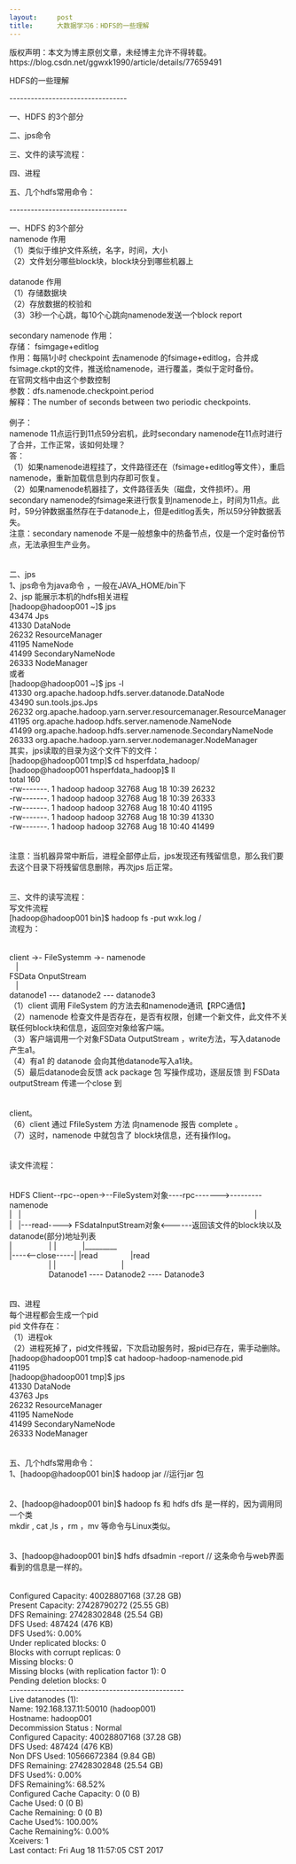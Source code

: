```yaml
---
layout:     post
title:      大数据学习6：HDFS的一些理解
---
```

<div id="article_content" class="article_content clearfix csdn-tracking-statistics" data-pid="blog" data-mod="popu_307" data-dsm="post">
								<div class="article-copyright">
					版权声明：本文为博主原创文章，未经博主允许不得转载。					https://blog.csdn.net/ggwxk1990/article/details/77659491				</div>
								            <link rel="stylesheet" href="https://csdnimg.cn/release/phoenix/template/css/ck_htmledit_views-f76675cdea.css">
						<div class="htmledit_views" id="content_views">
                
<p>HDFS的一些理解</p>
<p>---------------------------------</p>
<p>一、HDFS 的3个部分<br></p>
<p>二、jps命令<br></p>
<p>三、文件的读写流程：<br></p>
<p>四、进程<br></p>
<p>五、几个hdfs常用命令：<br></p>
<p>---------------------------------</p>
一、HDFS 的3个部分<br>
namenode 作用<br>
（1）类似于维护文件系统，名字，时间，大小<br>
（2）文件划分哪些block块，block块分到哪些机器上<br><br>
datanode 作用<br>
（1）存储数据块<br>
（2）存放数据的校验和<br>
（3）3秒一个心跳，每10个心跳向namenode发送一个block report<br><br>
secondary namenode 作用：<br>
存储： fsimgage+editlog<br>
作用：每隔1小时 checkpoint 去namenode 的fsimage+editlog，合并成fsimage.ckpt的文件，推送给namenode，进行覆盖，类似于定时备份。<br>
在官网文档中由这个参数控制<br>
参数：dfs.namenode.checkpoint.period <br>
解释：The number of seconds between two periodic checkpoints.<br><br>
例子：<br>
namenode 11点运行到11点59分宕机，此时secondary namenode在11点时进行了合并，工作正常，该如何处理？<br>
答：<br>
（1）如果namenode进程挂了，文件路径还在（fsimage+editlog等文件），重启namenode，重新加载信息到内存即可恢复。<br>
（2）如果namenode机器挂了，文件路径丢失（磁盘，文件损坏）。用secondary namenode的fsimage来进行恢复到namenode上，时间为11点。此时，59分钟数据虽然存在于datanode上，但是editlog丢失，所以59分钟数据丢失。<br>
注意：secondary namenode 不是一般想象中的热备节点，仅是一个定时备份节点，无法承担生产业务。<br><br><br>
二、jps<br>
1、jps命令为java命令 ，一般在JAVA_HOME/bin下<br>
2、jsp 能展示本机的hdfs相关进程<br>
[hadoop@hadoop001 ~]$ jps<br>
43474 Jps<br>
41330 DataNode<br>
26232 ResourceManager<br>
41195 NameNode<br>
41499 SecondaryNameNode<br>
26333 NodeManager<br>
或者<br>
[hadoop@hadoop001 ~]$ jps -l<br>
41330 org.apache.hadoop.hdfs.server.datanode.DataNode<br>
43490 sun.tools.jps.Jps<br>
26232 org.apache.hadoop.yarn.server.resourcemanager.ResourceManager<br>
41195 org.apache.hadoop.hdfs.server.namenode.NameNode<br>
41499 org.apache.hadoop.hdfs.server.namenode.SecondaryNameNode<br>
26333 org.apache.hadoop.yarn.server.nodemanager.NodeManager<br>
其实，jps读取的目录为这个文件下的文件：<br>
[hadoop@hadoop001 tmp]$ cd hsperfdata_hadoop/<br>
[hadoop@hadoop001 hsperfdata_hadoop]$ ll<br>
total 160<br>
-rw-------. 1 hadoop hadoop 32768 Aug 18 10:39 26232<br>
-rw-------. 1 hadoop hadoop 32768 Aug 18 10:39 26333<br>
-rw-------. 1 hadoop hadoop 32768 Aug 18 10:40 41195<br>
-rw-------. 1 hadoop hadoop 32768 Aug 18 10:39 41330<br>
-rw-------. 1 hadoop hadoop 32768 Aug 18 10:40 41499<br><br><br>
注意：当机器异常中断后，进程全部停止后，jps发现还有残留信息，那么我们要去这个目录下将残留信息删除，再次jps 后正常。<br><br><br>
三、文件的读写流程：<br>
写文件流程<br>
[hadoop@hadoop001 bin]$ hadoop fs -put wxk.log /<br>
流程为：<br><br><br>
client -&gt;- FileSystemm -&gt;- namenode<br>
   |<br>
FSData OnputStream<br>
   |<br>
datanode1 --- datanode2 --- datanode3 <br>
（1）client 调用 FileSystem 的方法去和namenode通讯【RPC通信】<br>
（2）namenode 检查文件是否存在，是否有权限，创建一个新文件，此文件不关联任何block块和信息，返回空对象给客户端。<br>
（3）客户端调用一个对象FSData OutputStream ，write方法，写入datanode 产生a1。<br>
（4）有a1 的 datanode 会向其他datanode写入a1块。<br>
（5）最后datanode会反馈 ack package 包 写操作成功，逐层反馈 到 FSData outputStream 传递一个close 到 <br><br><br>
client。<br>
（6）client 通过 FfileSystem 方法 向namenode 报告 complete 。<br>
（7）这时，namenode 中就包含了 block块信息，还有操作log。<br><br><br>
读文件流程：<br><br><br>
HDFS Client--rpc--open-&gt;--FileSystem对象----rpc-------&gt;---------namenode<br>
|   |                                                                                                           |<br>
|   |---read----&gt; FSdataInputStream对象&lt;------返回该文件的block块以及datanode(部分)地址列表           <br>
|                 | |            |_________<br>
|----&lt;--close-----| |read               |read<br>
                  | |                              |<br>
                  Datanode1 ---- Datanode2 ---- Datanode3<br><br><br>
四、进程<br>
每个进程都会生成一个pid<br>
pid 文件存在：<br>
（1）进程ok<br>
（2）进程死掉了，pid文件残留，下次启动服务时，报pid已存在，需手动删除。<br>
[hadoop@hadoop001 tmp]$ cat hadoop-hadoop-namenode.pid <br>
41195<br>
[hadoop@hadoop001 tmp]$ jps<br>
41330 DataNode<br>
43763 Jps<br>
26232 ResourceManager<br>
41195 NameNode<br>
41499 SecondaryNameNode<br>
26333 NodeManager<br><br><br>
五、几个hdfs常用命令：<br>
1、[hadoop@hadoop001 bin]$ hadoop jar //运行jar 包<br><br><br>
2、[hadoop@hadoop001 bin]$ hadoop fs 和 hdfs dfs 是一样的，因为调用同一个类<br>
mkdir , cat ,ls ，rm ，mv 等命令与Linux类似。<br><br><br>
3、[hadoop@hadoop001 bin]$ hdfs dfsadmin -report // 这条命令与web界面看到的信息是一样的。<br><br><br>
Configured Capacity: 40028807168 (37.28 GB)<br>
Present Capacity: 27428790272 (25.55 GB)<br>
DFS Remaining: 27428302848 (25.54 GB)<br>
DFS Used: 487424 (476 KB)<br>
DFS Used%: 0.00%<br>
Under replicated blocks: 0<br>
Blocks with corrupt replicas: 0<br>
Missing blocks: 0<br>
Missing blocks (with replication factor 1): 0<br>
Pending deletion blocks: 0<br>
-------------------------------------------------<br>
Live datanodes (1):<br>
Name: 192.168.137.11:50010 (hadoop001)<br>
Hostname: hadoop001<br>
Decommission Status : Normal<br>
Configured Capacity: 40028807168 (37.28 GB)<br>
DFS Used: 487424 (476 KB)<br>
Non DFS Used: 10566672384 (9.84 GB)<br>
DFS Remaining: 27428302848 (25.54 GB)<br>
DFS Used%: 0.00%<br>
DFS Remaining%: 68.52%<br>
Configured Cache Capacity: 0 (0 B)<br>
Cache Used: 0 (0 B)<br>
Cache Remaining: 0 (0 B)<br>
Cache Used%: 100.00%<br>
Cache Remaining%: 0.00%<br>
Xceivers: 1<br>
Last contact: Fri Aug 18 11:57:05 CST 2017<br><br>            </div>
                </div>
